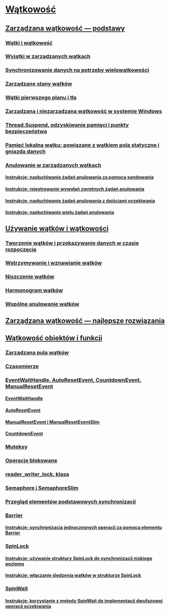 # [Wątkowość](index.md)
## [Zarządzana wątkowość — podstawy](managed-threading-basics.md)
### [Wątki i wątkowość](threads-and-threading.md)
### [Wyjątki w zarządzanych wątkach](exceptions-in-managed-threads.md)
### [Synchronizowanie danych na potrzeby wielowątkowości](synchronizing-data-for-multithreading.md)
### [Zarządzane stany wątków](managed-thread-states.md)
### [Wątki pierwszego planu i tła](foreground-and-background-threads.md)
### [Zarządzana i niezarządzana wątkowość w systemie Windows](managed-and-unmanaged-threading-in-windows.md)
### [Thread.Suspend, odzyskiwanie pamięci i punkty bezpieczeństwa](thread-suspend-garbage-collection-and-safe-points.md)
### [Pamięć lokalna wątku: powiązane z wątkiem pola statyczne i gniazda danych](thread-local-storage-thread-relative-static-fields-and-data-slots.md)
### [Anulowanie w zarządzanych wątkach](cancellation-in-managed-threads.md)
#### [Instrukcje: nasłuchiwanie żądań anulowania za pomocą sondowania](how-to-listen-for-cancellation-requests-by-polling.md)
#### [Instrukcje: rejestrowanie wywołań zwrotnych żądań anulowania](how-to-register-callbacks-for-cancellation-requests.md)
#### [Instrukcje: nasłuchiwanie żądań anulowania z dojściami oczekiwania](how-to-listen-for-cancellation-requests-that-have-wait-handles.md)
#### [Instrukcje: nasłuchiwanie wielu żądań anulowania](how-to-listen-for-multiple-cancellation-requests.md)
## [Używanie wątków i wątkowości](using-threads-and-threading.md)
### [Tworzenie wątków i przekazywanie danych w czasie rozpoczęcia](creating-threads-and-passing-data-at-start-time.md)
### [Wstrzymywanie i wznawianie wątków](pausing-and-resuming-threads.md)
### [Niszczenie wątków](destroying-threads.md)
### [Harmonogram wątków](scheduling-threads.md)
### [Wspólne anulowanie wątków](canceling-threads-cooperatively.md)
## [Zarządzana wątkowość — najlepsze rozwiązania](managed-threading-best-practices.md)
## [Wątkowość obiektów i funkcji](threading-objects-and-features.md)
### [Zarządzana pula wątków](the-managed-thread-pool.md)
### [Czasomierze](timers.md)
### [EventWaitHandle, AutoResetEvent, CountdownEvent, ManualResetEvent](eventwaithandle-autoresetevent-countdownevent-manualresetevent.md)
#### [EventWaitHandle](eventwaithandle.md)
#### [AutoResetEvent](autoresetevent.md)
#### [ManualResetEvent i ManualResetEventSlim](manualresetevent-and-manualreseteventslim.md)
#### [CountdownEvent](countdownevent.md)
### [Muteksy](mutexes.md)
### [Operacje blokowane](interlocked-operations.md)
### [reader_writer_lock, klasa](reader-writer-locks.md)
### [Semaphore i SemaphoreSlim](semaphore-and-semaphoreslim.md)
### [Przegląd elementów podstawowych synchronizacji](overview-of-synchronization-primitives.md)
### [Barrier](barrier.md)
#### [Instrukcje: synchronizacja jednoczesnych operacji za pomocą elementu Barrier](how-to-synchronize-concurrent-operations-with-a-barrier.md)
### [SpinLock](spinlock.md)
#### [Instrukcje: używanie struktury SpinLock do synchronizacji niskiego poziomu](how-to-use-spinlock-for-low-level-synchronization.md)
#### [Instrukcje: włączanie śledzenia wątków w strukturze SpinLock](how-to-enable-thread-tracking-mode-in-spinlock.md)
### [SpinWait](spinwait.md)
#### [Instrukcje: korzystanie z metody SpinWait do implementacji dwufazowej operacji oczekiwania](how-to-use-spinwait-to-implement-a-two-phase-wait-operation.md)
